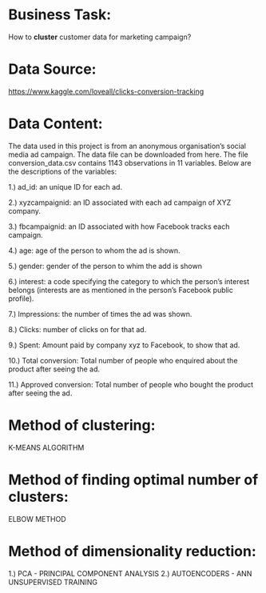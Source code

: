 # Business Task:

How to **cluster** customer data for marketing campaign?

# Data Source:

https://www.kaggle.com/loveall/clicks-conversion-tracking

# Data Content:

The data used in this project is from an anonymous organisation’s social media ad campaign. The data file can be downloaded from here. The file conversion_data.csv contains 1143 observations in 11 variables. Below are the descriptions of the variables:

1.) ad_id: an unique ID for each ad.

2.) xyzcampaignid: an ID associated with each ad campaign of XYZ company.

3.) fbcampaignid: an ID associated with how Facebook tracks each campaign.

4.) age: age of the person to whom the ad is shown.

5.) gender: gender of the person to whim the add is shown

6.) interest: a code specifying the category to which the person’s interest belongs (interests are as mentioned in the person’s Facebook public profile).

7.) Impressions: the number of times the ad was shown.

8.) Clicks: number of clicks on for that ad.

9.) Spent: Amount paid by company xyz to Facebook, to show that ad.

10.) Total conversion: Total number of people who enquired about the product after seeing the ad.

11.) Approved conversion: Total number of people who bought the product after seeing the ad.

# Method of clustering:

K-MEANS ALGORITHM

# Method of finding optimal number of clusters:

ELBOW METHOD

# Method of dimensionality reduction:

1.) PCA - PRINCIPAL COMPONENT ANALYSIS
2.) AUTOENCODERS - ANN UNSUPERVISED TRAINING
